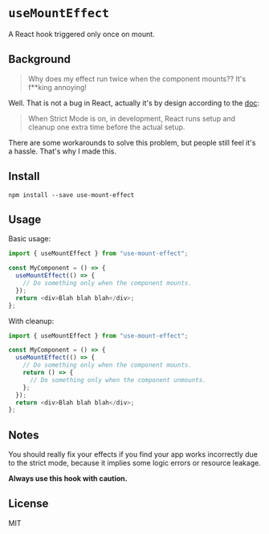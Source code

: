# `useMountEffect`

A React hook triggered only once on mount.

## Background

> Why does my effect run twice when the component mounts?? It's f\*\*king annoying!

Well. That is not a bug in React, actually it's by design according to the [doc](https://react.dev/reference/react/useEffect#my-effect-runs-twice-when-the-component-mounts):

> When Strict Mode is on, in development, React runs setup and cleanup one extra time before the actual setup.

There are some workarounds to solve this problem, but people still feel it's a hassle. That's why I made this.

## Install

```
npm install --save use-mount-effect
```

## Usage

Basic usage:

```js
import { useMountEffect } from "use-mount-effect";

const MyComponent = () => {
  useMountEffect(() => {
    // Do something only when the component mounts.
  });
  return <div>Blah blah blah</div>;
};
```

With cleanup:

```js
import { useMountEffect } from "use-mount-effect";

const MyComponent = () => {
  useMountEffect(() => {
    // Do something only when the component mounts.
    return () => {
      // Do something only when the component unmounts.
    };
  });
  return <div>Blah blah blah</div>;
};
```

## Notes

You should really fix your effects if you find your app works incorrectly due to the strict mode, because it implies some logic errors or resource leakage.

**Always use this hook with caution.**

## License

MIT
